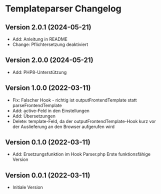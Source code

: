 # Templateparser Changelog

## Version 2.0.1 (2024-05-21)

* Add: Anleitung in README
* Change: Pflichtersetzung deaktiviert

## Version 2.0.0 (2024-05-21)

* Add: PHP8-Unterstützung

## Version 1.0.0 (2022-03-11)

* Fix: Falscher Hook - richtig ist outputFrontendTemplate statt parseFrontendTemplate
* Add: active-Feld in den Einstellungen
* Add: Übersetzungen
* Delete: template-Feld, da der outputFrontendTemplate-Hook kurz vor der Auslieferung an den Browser aufgerufen wird

## Version 0.1.0 (2022-03-11)

* Add: Ersetzungsfunktion im Hook Parser.php
Erste funktionsfähige Version

## Version 0.0.1 (2022-03-11)

* Initiale Version
